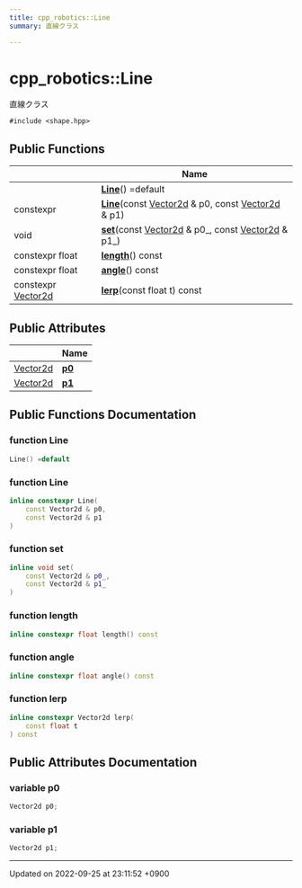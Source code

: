 ```yaml
---
title: cpp_robotics::Line
summary: 直線クラス 

---
```


# cpp_robotics::Line



直線クラス 


`#include <shape.hpp>`

## Public Functions

|                | Name           |
| -------------- | -------------- |
| | **[Line](/cpp_robotics_core/doxybook/Classes/structcpp__robotics_1_1Line/#function-line)**() =default |
| constexpr | **[Line](/cpp_robotics_core/doxybook/Classes/structcpp__robotics_1_1Line/#function-line)**(const [Vector2d](/cpp_robotics_core/doxybook/Namespaces/namespacecpp__robotics/#using-vector2d) & p0, const [Vector2d](/cpp_robotics_core/doxybook/Namespaces/namespacecpp__robotics/#using-vector2d) & p1) |
| void | **[set](/cpp_robotics_core/doxybook/Classes/structcpp__robotics_1_1Line/#function-set)**(const [Vector2d](/cpp_robotics_core/doxybook/Namespaces/namespacecpp__robotics/#using-vector2d) & p0_, const [Vector2d](/cpp_robotics_core/doxybook/Namespaces/namespacecpp__robotics/#using-vector2d) & p1_) |
| constexpr float | **[length](/cpp_robotics_core/doxybook/Classes/structcpp__robotics_1_1Line/#function-length)**() const |
| constexpr float | **[angle](/cpp_robotics_core/doxybook/Classes/structcpp__robotics_1_1Line/#function-angle)**() const |
| constexpr [Vector2d](/cpp_robotics_core/doxybook/Namespaces/namespacecpp__robotics/#using-vector2d) | **[lerp](/cpp_robotics_core/doxybook/Classes/structcpp__robotics_1_1Line/#function-lerp)**(const float t) const |

## Public Attributes

|                | Name           |
| -------------- | -------------- |
| [Vector2d](/cpp_robotics_core/doxybook/Namespaces/namespacecpp__robotics/#using-vector2d) | **[p0](/cpp_robotics_core/doxybook/Classes/structcpp__robotics_1_1Line/#variable-p0)**  |
| [Vector2d](/cpp_robotics_core/doxybook/Namespaces/namespacecpp__robotics/#using-vector2d) | **[p1](/cpp_robotics_core/doxybook/Classes/structcpp__robotics_1_1Line/#variable-p1)**  |

## Public Functions Documentation

### function Line

```cpp
Line() =default
```


### function Line

```cpp
inline constexpr Line(
    const Vector2d & p0,
    const Vector2d & p1
)
```


### function set

```cpp
inline void set(
    const Vector2d & p0_,
    const Vector2d & p1_
)
```


### function length

```cpp
inline constexpr float length() const
```


### function angle

```cpp
inline constexpr float angle() const
```


### function lerp

```cpp
inline constexpr Vector2d lerp(
    const float t
) const
```


## Public Attributes Documentation

### variable p0

```cpp
Vector2d p0;
```


### variable p1

```cpp
Vector2d p1;
```


-------------------------------

Updated on 2022-09-25 at 23:11:52 +0900